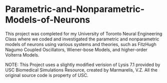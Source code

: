 # Parametric-and-Nonparametric-Models-of-Neurons

This project was completed for my University of Toronto Neural Engineering Class where we coded and investigated the parametric and nonparametric models of neurons using various systems and theories, such as FitzHugh Nagumo Coupled Oscillators, Wiener-bose Models, and higher-order Volterra Models. 

NOTE: This Project uses a slightly modified verision of Lysis 7.1 provided by USC Biomedical Simulations Resource, created by Marmarelis, V.Z. All the original source code is property of USC. 
